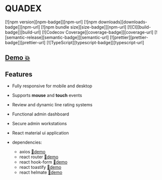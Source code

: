 # QUADEX

[![npm version][npm-badge]][npm-url]
[![npm downloads][downloads-badge]][npm-url]
[![npm bundle size][size-badge]][npm-url]
[![CI][build-badge]][build-url]
[![Codecov Coverage][coverage-badge]][coverage-url]
[![semantic-release][semantic-badge]][semantic-url]
[![prettier][prettier-badge]][prettier-url]
[![TypeScript][typescript-badge]][typescript-url]

## [Demo 💥](https://assignment-12-2c757.web.app/)

## Features

- Fully responsive for mobile and desktop
- Supports **mouse** and **touch** events
- Review and dynamic line rating systems
- Functional admin dashboard
- Secure admin workstations
- React material ui application
- dependencies:

  - axios [🔗demo](https://assignment-12-2c757.web.app/drons)
  - react router [🔗demo](https://assignment-12-2c757.web.app/login)
  - react hook-form [🔗demo](https://assignment-12-2c757.web.app/register)
  - react toastify [🔗demo](https://assignment-12-2c757.web.app/register)
  - react helmate [🔗demo](https://assignment-12-2c757.web.app/home)
